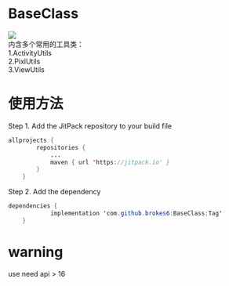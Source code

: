 # BaseClass
[![](https://jitpack.io/v/brokes6/BaseClass.svg)](https://jitpack.io/#brokes6/BaseClass)<br>
内含多个常用的工具类：<br>
  1.ActivityUtils<br>
  2.PixlUtils<br>
  3.ViewUtils<br>
# 使用方法
Step 1. Add the JitPack repository to your build file<br>
```java
allprojects {
		repositories {
			...
			maven { url 'https://jitpack.io' }
		}
	}
```
Step 2. Add the dependency<br>
```java
dependencies {
	        implementation 'com.github.brokes6:BaseClass:Tag'
	}
```
# warning
use need api > 16
